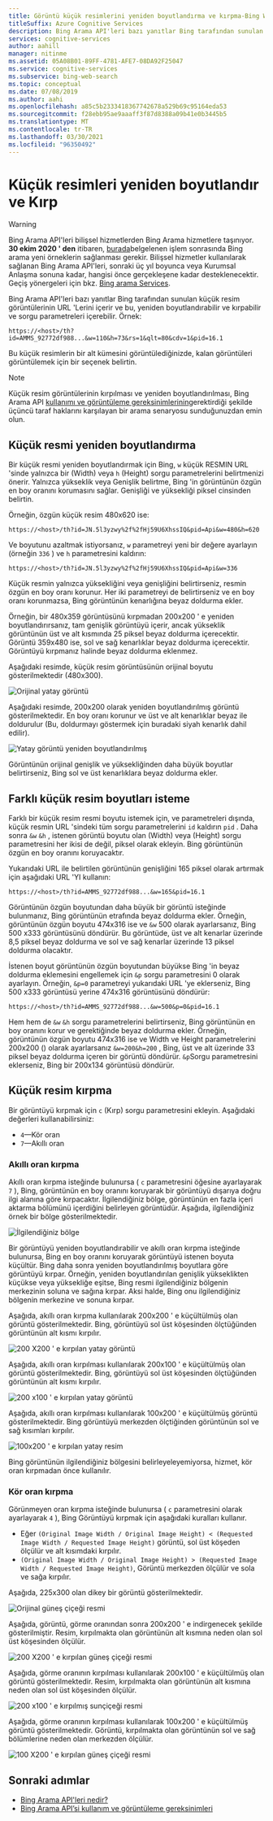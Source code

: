 ```yaml
---
title: Görüntü küçük resimlerini yeniden boyutlandırma ve kırpma-Bing Web Araması API'si
titleSuffix: Azure Cognitive Services
description: Bing Arama API'leri bazı yanıtlar Bing tarafından sunulan küçük resim görüntülerinin URL 'Lerini içerir ve bu, yeniden boyutlandırabilir ve kırpabilir ve sorgu parametreleri içerebilir.
services: cognitive-services
author: aahill
manager: nitinme
ms.assetid: 05A08B01-89FF-4781-AFE7-08DA92F25047
ms.service: cognitive-services
ms.subservice: bing-web-search
ms.topic: conceptual
ms.date: 07/08/2019
ms.author: aahi
ms.openlocfilehash: a85c5b2333418367742678a529b69c95164eda53
ms.sourcegitcommit: f28ebb95ae9aaaff3f87d8388a09b41e0b3445b5
ms.translationtype: MT
ms.contentlocale: tr-TR
ms.lasthandoff: 03/30/2021
ms.locfileid: "96350492"
---
```

# <a name="resize-and-crop-thumbnail-images"></a>Küçük resimleri yeniden boyutlandır ve Kırp

> [!WARNING]
> Bing Arama API'leri bilişsel hizmetlerden Bing Arama hizmetlere taşınıyor. **30 ekim 2020 ' den** itibaren, [burada](/bing/search-apis/bing-web-search/create-bing-search-service-resource)belgelenen işlem sonrasında Bing arama yeni örneklerin sağlanması gerekir.
> Bilişsel hizmetler kullanılarak sağlanan Bing Arama API'leri, sonraki üç yıl boyunca veya Kurumsal Anlaşma sonuna kadar, hangisi önce gerçekleşene kadar desteklenecektir.
> Geçiş yönergeleri için bkz. [Bing arama Services](/bing/search-apis/bing-web-search/create-bing-search-service-resource).

Bing Arama API'leri bazı yanıtlar Bing tarafından sunulan küçük resim görüntülerinin URL 'Lerini içerir ve bu, yeniden boyutlandırabilir ve kırpabilir ve sorgu parametreleri içerebilir. Örnek:

`https://<host>/th?id=AMMS_92772df988...&w=110&h=73&rs=1&qlt=80&cdv=1&pid=16.1`

Bu küçük resimlerin bir alt kümesini görüntülediğinizde, kalan görüntüleri görüntülemek için bir seçenek belirtin.

> [!NOTE]
> Küçük resim görüntülerinin kırpılması ve yeniden boyutlandırılması, Bing Arama API [kullanımı ve görüntüleme gereksinimlerinin](use-display-requirements.md)gerektirdiği şekilde üçüncü taraf haklarını karşılayan bir arama senaryosu sunduğunuzdan emin olun.

## <a name="resize-a-thumbnail"></a>Küçük resmi yeniden boyutlandırma 

Bir küçük resmi yeniden boyutlandırmak için Bing, `w` küçük RESMIN URL 'sinde yalnızca bir (Width) veya `h` (Height) sorgu parametrelerini belirtmenizi önerir. Yalnızca yükseklik veya Genişlik belirtme, Bing 'in görüntünün özgün en boy oranını korumasını sağlar. Genişliği ve yüksekliği piksel cinsinden belirtin. 

Örneğin, özgün küçük resim 480x620 ise:

`https://<host>/th?id=JN.5l3yzwy%2f%2fHj59U6XhssIQ&pid=Api&w=480&h=620`

Ve boyutunu azaltmak istiyorsanız, `w` parametreyi yeni bir değere ayarlayın (örneğin `336` ) ve `h`  parametresini kaldırın:

`https://<host>/th?id=JN.5l3yzwy%2f%2fHj59U6XhssIQ&pid=Api&w=336`

Küçük resmin yalnızca yüksekliğini veya genişliğini belirtirseniz, resmin özgün en boy oranı korunur. Her iki parametreyi de belirtirseniz ve en boy oranı korunmazsa, Bing görüntünün kenarlığına beyaz doldurma ekler.

Örneğin, bir 480x359 görüntüsünü kırpmadan 200x200 ' e yeniden boyutlandırırsanız, tam genişlik görüntüyü içerir, ancak yükseklik görüntünün üst ve alt kısmında 25 piksel beyaz doldurma içerecektir. Görüntü 359x480 ise, sol ve sağ kenarlıklar beyaz doldurma içerecektir. Görüntüyü kırpmanız halinde beyaz doldurma eklenmez.  

Aşağıdaki resimde, küçük resim görüntüsünün orijinal boyutu gösterilmektedir (480x300).  
  
![Orijinal yatay görüntü](./media/resize-crop/bing-resize-crop-landscape.png)  
  
Aşağıdaki resimde, 200x200 olarak yeniden boyutlandırılmış görüntü gösterilmektedir. En boy oranı korunur ve üst ve alt kenarlıklar beyaz ile doldurulur (Bu, doldurmayı göstermek için buradaki siyah kenarlık dahil edilir).  
  
![Yatay görüntü yeniden boyutlandırılmış](./media/resize-crop/bing-resize-crop-landscape-resized.png)  

Görüntünün orijinal genişlik ve yüksekliğinden daha büyük boyutlar belirtirseniz, Bing sol ve üst kenarlıklara beyaz doldurma ekler.  

## <a name="request-different-thumbnail-sizes"></a>Farklı küçük resim boyutları isteme

Farklı bir küçük resim resmi boyutu istemek için, ve parametreleri dışında, küçük resmin URL 'sindeki tüm sorgu parametrelerini `id` kaldırın `pid` . Daha sonra `&w` `&h` , istenen görüntü boyutu olan (Width) veya (Height) sorgu parametresini her ikisi de değil, piksel olarak ekleyin. Bing görüntünün özgün en boy oranını koruyacaktır. 

Yukarıdaki URL ile belirtilen görüntünün genişliğini 165 piksel olarak artırmak için aşağıdaki URL 'YI kullanın:

`https://<host>/th?id=AMMS_92772df988...&w=165&pid=16.1`

Görüntünün özgün boyutundan daha büyük bir görüntü isteğinde bulunmanız, Bing görüntünün etrafında beyaz doldurma ekler. Örneğin, görüntünün özgün boyutu 474x316 ise ve `&w` 500 olarak ayarlarsanız, Bing 500 x333 görüntüsünü döndürür. Bu görüntüde, üst ve alt kenarlar üzerinde 8,5 piksel beyaz doldurma ve sol ve sağ kenarlar üzerinde 13 piksel doldurma olacaktır.

İstenen boyut görüntünün özgün boyutundan büyükse Bing 'in beyaz doldurma eklemesini engellemek için `&p` sorgu parametresini 0 olarak ayarlayın. Örneğin, `&p=0` parametreyi yukarıdaki URL 'ye eklerseniz, Bing 500 x333 görüntüsü yerine 474x316 görüntüsünü döndürür:

`https://<host>/th?id=AMMS_92772df988...&w=500&p=0&pid=16.1`

Hem hem de `&w` `&h` sorgu parametrelerini belirtirseniz, Bing görüntünün en boy oranını korur ve gerektiğinde beyaz doldurma ekler. Örneğin, görüntünün özgün boyutu 474x316 ise ve Width ve Height parametrelerini 200x200 () olarak ayarlarsanız `&w=200&h=200` , Bing, üst ve alt üzerinde 33 piksel beyaz doldurma içeren bir görüntü döndürür. `&p`Sorgu parametresini eklerseniz, Bing bir 200x134 görüntüsü döndürür.

## <a name="crop-a-thumbnail"></a>Küçük resim kırpma 

Bir görüntüyü kırpmak için `c` (Kırp) sorgu parametresini ekleyin. Aşağıdaki değerleri kullanabilirsiniz:
  
- `4`&mdash;Kör oran  
- `7`&mdash;Akıllı oran  

### <a name="smart-ratio-cropping"></a>Akıllı oran kırpma

Akıllı oran kırpma isteğinde bulunursa ( `c` parametresini öğesine ayarlayarak `7` ), Bing, görüntünün en boy oranını koruyarak bir görüntüyü dışarıya doğru ilgi alanına göre kırpacaktır. İlgilendiğiniz bölge, görüntünün en fazla içeri aktarma bölümünü içerdiğini belirleyen görüntüdür. Aşağıda, ilgilendiğiniz örnek bir bölge gösterilmektedir.  
  
![İlgilendiğiniz bölge](./media/resize-crop/bing-resize-crop-regionofinterest.png)

Bir görüntüyü yeniden boyutlandırabilir ve akıllı oran kırpma isteğinde bulunursa, Bing en boy oranını koruyarak görüntüyü istenen boyuta küçültür. Bing daha sonra yeniden boyutlandırılmış boyutlara göre görüntüyü kırpar. Örneğin, yeniden boyutlandırılan genişlik yükseklikten küçükse veya yüksekliğe eşitse, Bing resmi ilgilendiğiniz bölgenin merkezinin soluna ve sağına kırpar. Aksi halde, Bing onu ilgilendiğiniz bölgenin merkezine ve sonuna kırpar.  
  
 
Aşağıda, akıllı oran kırpma kullanılarak 200x200 ' e küçültülmüş olan görüntü gösterilmektedir. Bing, görüntüyü sol üst köşesinden ölçtüğünden görüntünün alt kısmı kırpılır. 
  
![200 X200 ' e kırpılan yatay görüntü](./media/resize-crop/bing-resize-crop-landscape200x200c7.png) 
  
Aşağıda, akıllı oran kırpılması kullanılarak 200x100 ' e küçültülmüş olan görüntü gösterilmektedir. Bing, görüntüyü sol üst köşesinden ölçtüğünden görüntünün alt kısmı kırpılır. 
   
![200 x100 ' e kırpılan yatay görüntü](./media/resize-crop/bing-resize-crop-landscape200x100c7.png)
  
Aşağıda, akıllı oran kırpılması kullanılarak 100x200 ' e küçültülmüş görüntü gösterilmektedir. Bing görüntüyü merkezden ölçtiğinden görüntünün sol ve sağ kısımları kırpılır.
  
![100x200 ' e kırpılan yatay resim](./media/resize-crop/bing-resize-crop-landscape100x200c7.png) 

Bing görüntünün ilgilendiğiniz bölgesini belirleyeleyemiyorsa, hizmet, kör oran kırpmadan önce kullanılır.  

### <a name="blind-ratio-cropping"></a>Kör oran kırpma

Görünmeyen oran kırpma isteğinde bulunursa ( `c` parametresini olarak ayarlayarak `4` ), Bing Görüntüyü kırpmak için aşağıdaki kuralları kullanır.  
  
- Eğer `(Original Image Width / Original Image Height) < (Requested Image Width / Requested Image Height)` görüntü, sol üst köşeden ölçülür ve alt kısımdaki kırpılır.  
- `(Original Image Width / Original Image Height) > (Requested Image Width / Requested Image Height)`, Görüntü merkezden ölçülür ve sola ve sağa kırpılır.  

Aşağıda, 225x300 olan dikey bir görüntü gösterilmektedir.  
  
![Orijinal güneş çiçeği resmi](./media/resize-crop/bing-resize-crop-sunflower.png)
  
Aşağıda, görüntü, görme oranından sonra 200x200 ' e indirgenecek şekilde gösterilmiştir. Resim, kırpılmakta olan görüntünün alt kısmına neden olan sol üst köşesinden ölçülür.  
  
![200 X200 ' e kırpılan güneş çiçeği resmi](./media/resize-crop/bing-resize-crop-sunflower200x200c4.png)
  
Aşağıda, görme oranının kırpılması kullanılarak 200x100 ' e küçültülmüş olan görüntü gösterilmektedir. Resim, kırpılmakta olan görüntünün alt kısmına neden olan sol üst köşesinden ölçülür.  
  
![200 x100 ' e kırpılmış sunçiçeği resmi](./media/resize-crop/bing-resize-crop-sunflower200x100c4.png)
  
Aşağıda, görme oranının kırpılması kullanılarak 100x200 ' e küçültülmüş görüntü gösterilmektedir. Görüntü, kırpılmakta olan görüntünün sol ve sağ bölümlerine neden olan merkezden ölçülür.  
  
![100 X200 ' e kırpılan güneş çiçeği resmi](./media/resize-crop/bing-resize-crop-sunflower100x200c4.png)

## <a name="next-steps"></a>Sonraki adımlar

* [Bing Arama API'leri nedir?](bing-api-comparison.md)
* [Bing Arama API’si kullanım ve görüntüleme gereksinimleri](use-display-requirements.md)